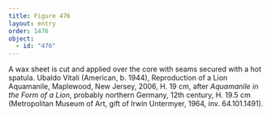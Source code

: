 ```yaml
---
title: Figure 476
layout: entry
order: 1476
object:
  - id: "476"
---
```


A wax sheet is cut and applied over the core with seams secured with a hot spatula. Ubaldo Vitali (American, b. 1944), Reproduction of a Lion Aquamanile, Maplewood, New Jersey, 2006, H. 19 cm, after *Aquamanile in the Form of a Lion*, probably northern Germany, 12th century, H. 19.5 cm (Metropolitan Museum of Art, gift of Irwin Untermyer, 1964, inv. 64.101.1491).
